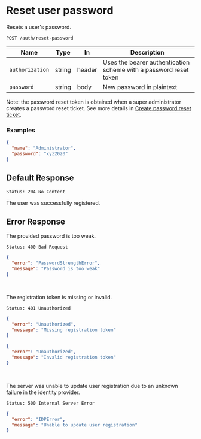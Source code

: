 # Reset user password

Resets a user's password.

```http request
POST /auth/reset-password
```

| Name            | Type   | In     | Description                                                       |
| --------------- | ------ | ------ | ----------------------------------------------------------------- |
| `authorization` | string | header | Uses the bearer authentication scheme with a password reset token |
| `password`      | string | body   | New password in plaintext                                         |

Note: the password reset token is obtained when a super administrator creates a password reset ticket.
See more details in [Create password reset ticket](users/reset-password.md#default-response).

### Examples

```json
{
  "name": "Administrator",
  "password": "xyz2020"
}
```

## Default Response

```http request
Status: 204 No Content
```

The user was successfully registered.

## Error Response

The provided password is too weak.

```http request
Status: 400 Bad Request
```

```json
{
  "error": "PasswordStrengthError",
  "message": "Password is too weak"
}
```

<br/>

The registration token is missing or invalid.

```http request
Status: 401 Unauthorized
```

```json
{
  "error": "Unauthorized",
  "message": "Missing registration token"
}
```

```json
{
  "error": "Unauthorized",
  "message": "Invalid registration token"
}
```

<br/>

The server was unable to update user registration due to
an unknown failure in the identity provider.

```http request
Status: 500 Internal Server Error
```

```json
{
  "error": "IDPError",
  "message": "Unable to update user registration"
}
```
